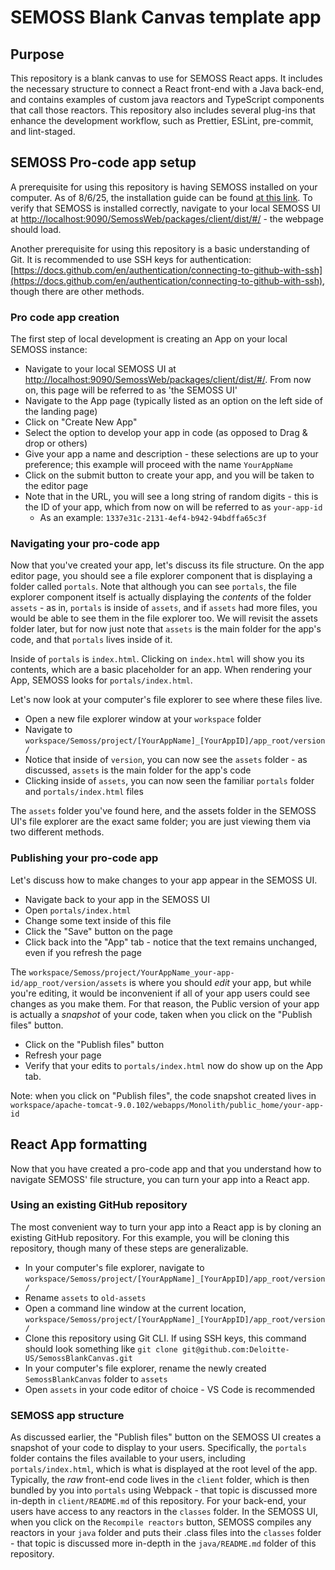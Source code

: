 # SEMOSS Blank Canvas template app

## Purpose

This repository is a blank canvas to use for SEMOSS React apps. It includes the necessary structure to connect a React front-end with a Java back-end, and contains examples of custom java reactors and TypeScript components that call those reactors. This repository also includes several plug-ins that enhance the development workflow, such as Prettier, ESLint, pre-commit, and lint-staged.

## SEMOSS Pro-code app setup

A prerequisite for using this repository is having SEMOSS installed on your computer. As of 8/6/25, the installation guide can be found [at this link](https://amedeloitte.sharepoint.com/:p:/r/sites/SEMOSS/_layouts/15/Doc.aspx?sourcedoc=%7B4234D7E0-E161-4168-B889-29B4BBE07C67%7D&file=SEMOSS%20DEV%20Install_2024-07-24%20Working%20Version.pptx&action=edit&mobileredirect=true). To verify that SEMOSS is installed correctly, navigate to your local SEMOSS UI at [http://localhost:9090/SemossWeb/packages/client/dist/#/](http://localhost:9090/SemossWeb/packages/client/dist/#/) - the webpage should load.

Another prerequisite for using this repository is a basic understanding of Git. It is recommended to use SSH keys for authentication: [https://docs.github.com/en/authentication/connecting-to-github-with-ssh](https://docs.github.com/en/authentication/connecting-to-github-with-ssh), though there are other methods.

### Pro code app creation

The first step of local development is creating an App on your local SEMOSS instance:
- Navigate to your local SEMOSS UI at [http://localhost:9090/SemossWeb/packages/client/dist/#/](http://localhost:9090/SemossWeb/packages/client/dist/#/). From now on, this page will be referred to as 'the SEMOSS UI'
- Navigate to the App page (typically listed as an option on the left side of the landing page)
- Click on "Create New App"
- Select the option to develop your app in code (as opposed to Drag & drop or others)
- Give your app a name and description - these selections are up to your preference; this example will proceed with the name `YourAppName`
- Click on the submit button to create your app, and you will be taken to the editor page
- Note that in the URL, you will see a long string of random digits - this is the ID of your app, which from now on will be referred to as `your-app-id`
    - As an example: `1337e31c-2131-4ef4-b942-94bdffa65c3f`

### Navigating your pro-code app

Now that you've created your app, let's discuss its file structure. On the app editor page, you should see a file explorer component that is displaying a folder called `portals`. Note that although you can see `portals`, the file explorer component itself is actually displaying the *contents* of the folder `assets` - as in, `portals` is inside of `assets`, and if `assets` had more files, you would be able to see them in the file explorer too. We will revisit the assets folder later, but for now just note that `assets` is the main folder for the app's code, and that `portals` lives inside of it.

Inside of `portals` is `index.html`. Clicking on `index.html` will show you its contents, which are a basic placeholder for an app. When rendering your App, SEMOSS looks for `portals/index.html`.

Let's now look at your computer's file explorer to see where these files live.
- Open a new file explorer window at your `workspace` folder
- Navigate to `workspace/Semoss/project/[YourAppName]_[YourAppID]/app_root/version/`
- Notice that inside of `version`, you can now see the `assets` folder - as discussed, `assets` is the main folder for the app's code
- Clicking inside of `assets`, you can now seen the familiar `portals` folder and `portals/index.html` files

The `assets` folder you've found here, and the assets folder in the SEMOSS UI's file explorer are the exact same folder; you are just viewing them via two different methods.

### Publishing your pro-code app

Let's discuss how to make changes to your app appear in the SEMOSS UI.
- Navigate back to your app in the SEMOSS UI
- Open `portals/index.html`
- Change some text inside of this file
- Click the "Save" button on the page
- Click back into the "App" tab - notice that the text remains unchanged, even if you refresh the page

The `workspace/Semoss/project/YourAppName_your-app-id/app_root/version/assets` is where you should *edit* your app, but while you're editing, it would be inconvenient if all of your app users could see changes as you make them. For that reason, the Public version of your app is actually a *snapshot* of your code, taken when you click on the "Publish files" button.
- Click on the "Publish files" button
- Refresh your page
- Verify that your edits to `portals/index.html` now do show up on the App tab.

Note: when you click on "Publish files", the code snapshot created lives in `workspace/apache-tomcat-9.0.102/webapps/Monolith/public_home/your-app-id`

## React App formatting

Now that you have created a pro-code app and that you understand how to navigate SEMOSS' file structure, you can turn your app into a React app.

### Using an existing GitHub repository

The most convenient way to turn your app into a React app is by cloning an existing GitHub repository. For this example, you will be cloning this repository, though many of these steps are generalizable.
- In your computer's file explorer, navigate to `workspace/Semoss/project/[YourAppName]_[YourAppID]/app_root/version/`
- Rename `assets` to `old-assets`
- Open a command line window at the current location, `workspace/Semoss/project/[YourAppName]_[YourAppID]/app_root/version/`
- Clone this repository using Git CLI. If using SSH keys, this command should look something like `git clone git@github.com:Deloitte-US/SemossBlankCanvas.git`
- In your computer's file explorer, rename the newly created `SemossBlankCanvas` folder to `assets`
- Open `assets` in your code editor of choice - VS Code is recommended

### SEMOSS app structure

As discussed earlier, the "Publish files" button on the SEMOSS UI creates a snapshot of your code to display to your users. Specifically, the `portals` folder contains the files available to your users, including `portals/index.html`, which is what is displayed at the root level of the app. Typically, the *raw* front-end code lives in the `client` folder, which is then bundled by you into `portals` using Webpack - that topic is discussed more in-depth in `client/README.md` of this repository. For your back-end, your users have access to any reactors in the `classes` folder. In the SEMOSS UI, when you click on the `Recompile reactors` button, SEMOSS compiles any reactors in your `java` folder and puts their .class files into the `classes` folder - that topic is discussed more in-depth in the `java/README.md` folder of this repository.
